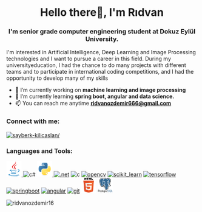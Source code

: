 <h1 align="center">Hello there👋, I'm Rıdvan</h1>
<h3 align="center">I'm senior grade computer engineering student at Dokuz Eylül University.</h3>
I'm interested in Artificial Intelligence, Deep Learning and Image Processing technologies and I want to pursue a career in this field. During my universityeducation, I had the chance to do many projects with different teams and to participate in international coding competitions, and I had the opportunity to develop many of my skills</br>


- 🔭 I’m currently working on **machine learning and image processing**
- 🌱 I’m currently learning **spring boot, angular and data science.**
- 📫 You can reach me anytime **ridvanozdemir666@gmail.com**

<h3 align="left">Connect with me:</h3>
<p align="left">
<a href="https://linkedin.com/in/rdvnzozdemir/" target="blank"><img align="center" src="https://cdn.jsdelivr.net/npm/simple-icons@3.0.1/icons/linkedin.svg" alt="sayberk-kilicaslan/" height="30" width="40" /></a>
</p>

<h3 align="left">Languages and Tools:</h3>
<p align="left">
<a href="https://www.java.com" target="_blank"> <img src="https://raw.githubusercontent.com/devicons/devicon/master/icons/java/java-original.svg" alt="java" width="40" height="40"/>
<a target="_blank"> <img src="https://seeklogo.com/images/C/c-sharp-c-logo-02F17714BA-seeklogo.com.png" alt="c#" width="40" height="40"/>
<a href="https://www.python.org" target="_blank"> <img src="https://raw.githubusercontent.com/devicons/devicon/master/icons/python/python-original.svg" alt="python" width="40" height="40"/> </a> 
<a href="https://dotnet.microsoft.com/en-us/" target="_blank"> <img src="https://seeklogo.com/images/1/net-logo-681E247422-seeklogo.com.png" alt=".net" width="40" height="40"/></a>
<a target="_blank"> <img src="https://upload.wikimedia.org/wikipedia/commons/thumb/1/18/C_Programming_Language.svg/1200px-C_Programming_Language.svg.png" alt="c" width="40" height="40"/> </a> 
<a href="https://opencv.org/" target="_blank"> <img src="https://www.vectorlogo.zone/logos/opencv/opencv-icon.svg" alt="opencv" width="40" height="40"/></a> 
<a href="https://scikit-learn.org/" target="_blank"> <img src="https://upload.wikimedia.org/wikipedia/commons/0/05/Scikit_learn_logo_small.svg" alt="scikit_learn" width="40" height="40"/></a>
<a href="https://www.tensorflow.org" target="_blank"> <img src="https://www.vectorlogo.zone/logos/tensorflow/tensorflow-icon.svg" alt="tensorflow" width="40" height="40"/></a> 
<a href="https://spring.io/" target="_blank"> <img src="https://spring.io/images/spring-logo-9146a4d3298760c2e7e49595184e1975.svg" alt="springboot" width="40" height="40"/></a> 
<a href="https://angular.io/" target="_blank"> <img src="https://angular.io/assets/images/logos/angularjs/AngularJS-Shield.svg" alt="angular" width="40" height="40"/></a> <a href="https://git-scm.com/" target="_blank"> <img src="https://www.vectorlogo.zone/logos/git-scm/git-scm-icon.svg" alt="git" width="40" height="40"/></a>
<a href="https://www.w3.org/html/" target="_blank"> <img src="https://raw.githubusercontent.com/devicons/devicon/master/icons/html5/html5-original-wordmark.svg" alt="html5" width="40" height="40"/></a>
<a href="https://www.postgresql.org" target="_blank"> <img src="https://raw.githubusercontent.com/devicons/devicon/master/icons/postgresql/postgresql-original-wordmark.svg" alt="postgresql" width="40" height="40"/></a>
</p>
  
<p><img align="center" src="https://github-readme-stats.vercel.app/api/top-langs?username=ridvanozdemir16&show_icons=true&theme=tokyonight&locale=en&layout=compact" alt="ridvanozdemir16"></p>
